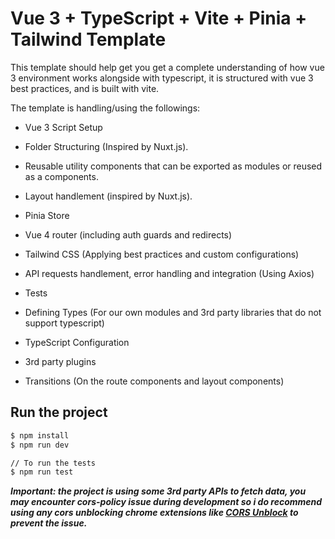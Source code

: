 # Vue 3 + TypeScript + Vite + Pinia + Tailwind Template

This template should help get you get a complete understanding of how vue 3 environment works alongside with typescript, it is structured with vue 3 best practices, and is built with vite.

The template is handling/using the followings:

- Vue 3 Script Setup

- Folder Structuring (Inspired by Nuxt.js).

- Reusable utility components that can be exported as modules or reused as a components.

- Layout handlement (inspired by Nuxt.js).

- Pinia Store

- Vue 4 router (including auth guards and redirects)

- Tailwind CSS (Applying best practices and custom configurations)

- API requests handlement, error handling and integration (Using Axios)

- Tests

- Defining Types (For our own modules and 3rd party libraries that do not support typescript)

- TypeScript Configuration

- 3rd party plugins

- Transitions (On the route components and layout components)

## Run the project

```bash
$ npm install
$ npm run dev

// To run the tests
$ npm run test
```

**_Important: the project is using some 3rd party APIs to fetch data, you may encounter cors-policy issue during development so i do recommend using any cors unblocking chrome extensions like [CORS Unblock](https://chrome.google.com/webstore/detail/cors-unblock/lfhmikememgdcahcdlaciloancbhjino?hl=en) to prevent the issue._**
